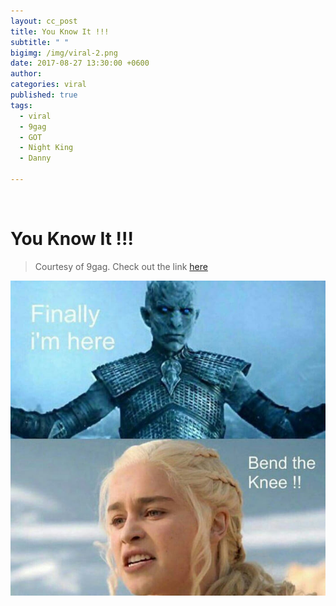 ```yaml
---
layout: cc_post  
title: You Know It !!!
subtitle: " "
bigimg: /img/viral-2.png
date: 2017-08-27 13:30:00 +0600
author:
categories: viral
published: true
tags:
  - viral
  - 9gag
  - GOT
  - Night King
  - Danny

---
```


<style>

    article img {
    height: 100% !important;

}

</style>   


   ​

# You Know It !!!

> Courtesy of 9gag. Check out the link [here](https://9gag.com/got?ref=fb9nav ) 

![9gag](/img/viral-2.png)

